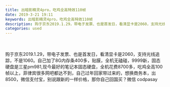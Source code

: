 ```yaml
---
title: 出暗影精灵4pro，吃鸡全高特效110帧
date: 2019-3-21 19:11
keywords: 出暗影精灵4pro，吃鸡全高特效110帧
description: 购于京东2019.1.29，带电子发票、也是首发日，看清显卡是2060，支持光线追踪，不是1060。自己加了8G内存条400多，贴膜，全机无磕碰，9999新，固态硬盘是三星pm981,现今最好的笔记本固态硬盘，全机花费8700多，吃鸡全高1
categories: used
---
```

<td class="t_f" id="postmessage_3276831">

<br/>
<br/>
购于京东2019.1.29，带电子发票、也是首发日，看清显卡是2060，支持光线追踪，不是1060。自己加了8G内存条400多，贴膜，全机无磕碰，9999新，固态硬盘是三星pm981,现今最好的笔记本固态硬盘，全机花费8700多，吃鸡全高100帧以上，菲律宾很多网吧都达不到，自己过年回家带过来的，想换商务本，出8500，微信支付宝，别说跟新的一样价格，那你自己回国买？微信 codpasay</td>
